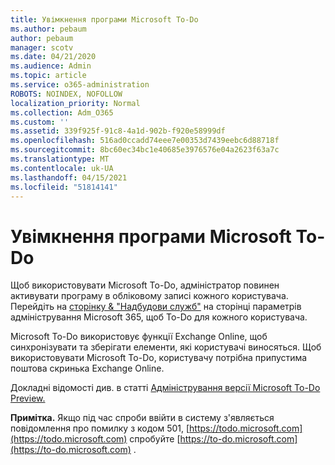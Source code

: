 ```yaml
---
title: Увімкнення програми Microsoft To-Do
ms.author: pebaum
author: pebaum
manager: scotv
ms.date: 04/21/2020
ms.audience: Admin
ms.topic: article
ms.service: o365-administration
ROBOTS: NOINDEX, NOFOLLOW
localization_priority: Normal
ms.collection: Adm_O365
ms.custom: ''
ms.assetid: 339f925f-91c8-4a1d-902b-f920e58999df
ms.openlocfilehash: 516ad0ccadd74eee7e00353d7439eebc6d88718f
ms.sourcegitcommit: 8bc60ec34bc1e40685e3976576e04a2623f63a7c
ms.translationtype: MT
ms.contentlocale: uk-UA
ms.lasthandoff: 04/15/2021
ms.locfileid: "51814141"
---
```

# <a name="how-to-enable-microsoft-to-do"></a>Увімкнення програми Microsoft To-Do

Щоб використовувати Microsoft To-Do, адміністратор повинен активувати програму в обліковому записі кожного користувача. Перейдіть на [сторінку &amp; "Надбудови служб"](https://portal.office.com/adminportal/home#/Settings/ServicesAndAddIns) на сторінці параметрів адміністрування Microsoft 365, щоб To-Do для кожного користувача.
  
Microsoft To-Do використовує функції Exchange Online, щоб синхронізувати та зберігати елементи, які користувачі виносяться. Щоб використовувати Microsoft To-Do, користувачу потрібна припустима поштова скринька Exchange Online.
  
Докладні відомості див. в статті [Адміністрування версії Microsoft To-Do Preview.](https://support.office.com/article/490c1a8c-2333-4952-8125-841afadb9620.aspx)
  
 **Примітка.** Якщо під час спроби ввійти в систему з'являється повідомлення про помилку з кодом 501, [https://todo.microsoft.com](https://todo.microsoft.com) спробуйте [https://to-do.microsoft.com](https://to-do.microsoft.com) .
  

